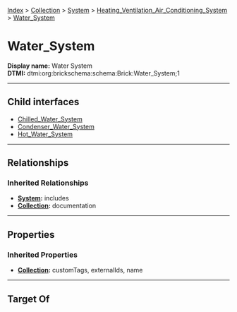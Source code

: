 [Index](../../../../Index.md) > [Collection](../../../Collection.md) > [System](../../System.md) > [Heating_Ventilation_Air_Conditioning_System](../Heating_Ventilation_Air_Conditioning_System.md) > [Water_System](#)
# Water_System

**Display name:** Water System<br />
**DTMI:** dtmi:org:brickschema:schema:Brick:Water_System;1

---

## Child interfaces
* [Chilled_Water_System](Chilled_Water_System.md)
* [Condenser_Water_System](Condenser_Water_System.md)
* [Hot_Water_System](Hot_Water_System/Hot_Water_System.md)

---

## Relationships

### Inherited Relationships
* **[System](../../System.md):** includes
* **[Collection](../../../Collection.md):** documentation

---

## Properties

### Inherited Properties
* **[Collection](../../../Collection.md):** customTags, externalIds, name

---

## Target Of
